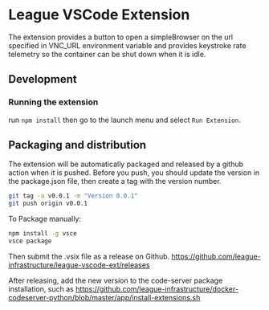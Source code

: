 

# League VSCode Extension

The extension provides a button to open a simpleBrowser on the url specified in VNC_URL environment variable and provides keystroke rate telemetry so the container can be shut down when it is idle. 


## Development

### Running the extension

run `npm install` then go to the launch menu and select `Run Extension`. 

## Packaging and distribution

The extension will be automatically packaged and released by a github action
when it is pushed. Before you push, you should update the version in the
package.json file, then create a tag with the version number. 

```bash
git tag -a v0.0.1 -m "Version 0.0.1"
git push origin v0.0.1
```

To Package manually: 

```bash
npm install -g vsce
vsce package
```

Then submit the .vsix file as a release on Github. 
https://github.com/league-infrastructure/league-vscode-ext/releases

After releasing, add the new version to the code-server package installation, such 
as https://github.com/league-infrastructure/docker-codeserver-python/blob/master/app/install-extensions.sh


